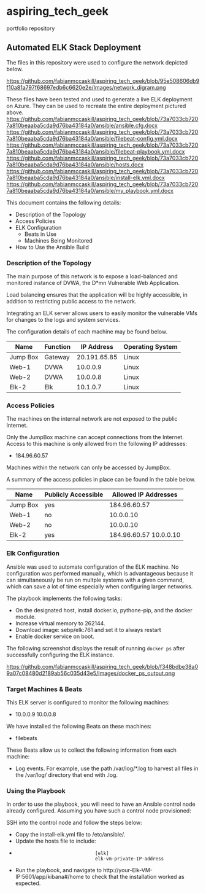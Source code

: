 # aspiring_tech_geek
portfolio repository
## Automated ELK Stack Deployment

The files in this repository were used to configure the network depicted below.

https://github.com/fabianmccaskill/aspiring_tech_geek/blob/95e508606db9f10a81a797f68697edb6c6620e2e/Images/network_digram.png

These files have been tested and used to generate a live ELK deployment on Azure. They can be used to recreate the entire deployment pictured above. 
https://github.com/fabianmccaskill/aspiring_tech_geek/blob/73a7033cb7207a810beaaba5cda9d76ba43184a0/ansible/ansible.cfg.docx
https://github.com/fabianmccaskill/aspiring_tech_geek/blob/73a7033cb7207a810beaaba5cda9d76ba43184a0/ansible/filebeat-config.yml.docx
https://github.com/fabianmccaskill/aspiring_tech_geek/blob/73a7033cb7207a810beaaba5cda9d76ba43184a0/ansible/filebeat-playbook.yml.docx
https://github.com/fabianmccaskill/aspiring_tech_geek/blob/73a7033cb7207a810beaaba5cda9d76ba43184a0/ansible/hosts.docx
https://github.com/fabianmccaskill/aspiring_tech_geek/blob/73a7033cb7207a810beaaba5cda9d76ba43184a0/ansible/install-elk.yml.docx
https://github.com/fabianmccaskill/aspiring_tech_geek/blob/73a7033cb7207a810beaaba5cda9d76ba43184a0/ansible/my_playbook.yml.docx

This document contains the following details:
- Description of the Topology
- Access Policies
- ELK Configuration
  - Beats in Use
  - Machines Being Monitored
- How to Use the Ansible Build


### Description of the Topology

The main purpose of this network is to expose a load-balanced and monitored instance of DVWA, the D*mn Vulnerable Web Application.

Load balancing ensures that the application will be highly accessible, in addition to restricting public access to the network.

Integrating an ELK server allows users to easily monitor the vulnerable VMs for changes to the logs and system services.

The configuration details of each machine may be found below.

| Name     | Function | IP Address   | Operating System |
|----------|----------|--------------|------------------|
| Jump Box | Gateway  | 20.191.65.85 | Linux            |
| Web-1    | DVWA     | 10.0.0.9     | Linux            |
| Web-2    | DVWA     | 10.0.0.8     | Linux            |
| Elk-2    | Elk      | 10.1.0.7     | Linux            |

### Access Policies

The machines on the internal network are not exposed to the public Internet. 

Only the JumpBox machine can accept connections from the Internet. Access to this machine is only allowed from the following IP addresses:
- 184.96.60.57

Machines within the network can only be accessed by JumpBox.


A summary of the access policies in place can be found in the table below.

| Name     | Publicly Accessible | Allowed IP Addresses   |
|----------|---------------------|------------------------|
| Jump Box | yes                 | 184.96.60.57           |
| Web-1    | no                  | 10.0.0.10              |
| Web-2    | no                  | 10.0.0.10              |
| Elk-2    | yes                 | 184.96.60.57 10.0.0.10 |

### Elk Configuration

Ansible was used to automate configuration of the ELK machine. No configuration was performed manually, which is advantageous because it can
simultaneously be run on multple systems with a given command, which can save a lot of time especially when configuring larger networks.

The playbook implements the following tasks:

- On the designated host, install docker.io, pythone-pip, and the docker module.
- Increase virtual memory to 262144.
- Download image: sebp/elk:761 and set it to always restart
- Enable docker service on boot.

The following screenshot displays the result of running `docker ps` after successfully configuring the ELK instance.

https://github.com/fabianmccaskill/aspiring_tech_geek/blob/f348bdbe38a09a07c08480d2189ab56c035d43e5/Images/docker_ps_output.png

### Target Machines & Beats
This ELK server is configured to monitor the following machines:
- 10.0.0.9 10.0.0.8

We have installed the following Beats on these machines:
- filebeats

These Beats allow us to collect the following information from each machine:

- Log events. For example, use the path /var/log/*.log to harvest all files in the /var/log/ directory that end with .log.
 
### Using the Playbook
In order to use the playbook, you will need to have an Ansible control node already configured. Assuming you have such a control node provisioned: 

SSH into the control node and follow the steps below:
- Copy the install-elk.yml file to /etc/ansible/.
- Update the hosts file to include: 
-                                  [elk]
                                   elk-vm-private-IP-address
- Run the playbook, and navigate to http://your-Elk-VM-IP:5601/app/kibana#/home to check that the installation worked as expected.
